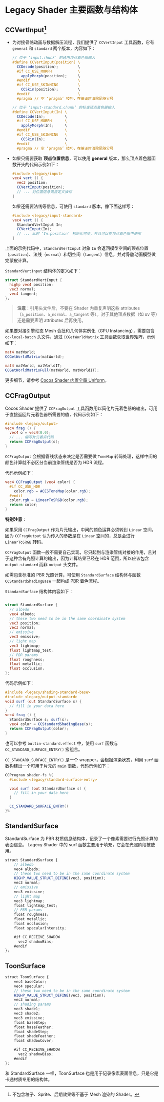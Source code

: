 # Legacy Shader 主要函数与结构体

## CCVertInput[^1]

- 为对接骨骼动画与数据解压流程，我们提供了 `CCVertInput` 工具函数，它有 `general` 和 `standard` 两个版本，内容如下：

  ```glsl
  // 位于 ‘input.chunk’ 的通用顶点着色器输入
  #define CCVertInput(position) \
    CCDecode(position);         \
    #if CC_USE_MORPH            \
      applyMorph(position);     \
    #endif                      \
    #if CC_USE_SKINNING         \
      CCSkin(position);         \
    #endif                      \
    #pragma // 空 ‘pragma’ 技巧，在编译时消除尾随分号
  
  // 位于 ‘input-standard.chunk’ 的标准顶点着色器输入
  #define CCVertInput(In) \
    CCDecode(In);         \
    #if CC_USE_MORPH      \
      applyMorph(In);     \
    #endif                \
    #if CC_USE_SKINNING   \
      CCSkin(In);         \
    #endif                \
    #pragma // 空 ‘pragma’ 技巧，在编译时消除尾随分号

  ```

- 如果只需要获取 **顶点位置信息**，可以使用 **general** 版本，那么顶点着色器函数开头的代码示例如下：

  ```glsl
  #include <legacy/input>
  vec4 vert () {
    vec3 position;
    CCVertInput(position);
    // ... 对位置信息做自定义操作
  }
  ```

  如果还需要法线等信息，可使用 `standard` 版本，像下面这样写：

  ```glsl
  #include <legacy/input-standard>
  vec4 vert () {
    StandardVertInput In;
    CCVertInput(In);
    // ... 此时 ‘In.position’ 初始化完毕，并且可以在顶点着色器中使用
  }
  ```

上面的示例代码中，`StandardVertInput` 对象 `In` 会返回模型空间的顶点位置（`position`）、法线（`normal`）和切空间（`tangent`）信息，并对骨骼动画模型做完蒙皮计算。

`StandardVertInput` 结构体的定义如下：

```glsl
struct StandardVertInput {
  highp vec4 position;
  vec3 normal;
  vec4 tangent;
};
```

> **注意**：引用头文件后，不要在 Shader 内重复声明这些 attributes（`a_position`、`a_normal`、`a_tangent` 等）。对于其他顶点数据（如 uv 等）还是需要声明 attributes 后再使用。

如果要对接引擎动态 Mesh 合批和几何体实例化（GPU Instancing），需要包含 `cc-local-batch` 头文件，通过 `CCGetWorldMatrix` 工具函数获取世界矩阵，示例如下：

```glsl
mat4 matWorld;
CCGetWorldMatrix(matWorld);

mat4 matWorld, matWorldIT;
CCGetWorldMatrixFull(matWorld, matWorldIT);
```

更多细节，请参考 [Cocos Shader 内置全局 Uniform](uniform.md)。

## CCFragOutput

Cocos Shader 提供了 `CCFragOutput` 工具函数用以简化片元着色器的输出，可用于直接返回片元着色器所需要的值，代码示例如下：

```glsl
#include <legacy/output>
vec4 frag () {
  vec4 o = vec4(0.0);
  // ... 编写片元着实代码
  return CCFragOutput(o);
}
```

`CCFragOutput` 会根据管线状态来决定是否需要做 `ToneMap` 转码处理，这样中间的颜色计算就不必区分当前渲染管线是否为 HDR 流程。

代码示例如下：

```glsl
vec4 CCFragOutput (vec4 color) {
  #if CC_USE_HDR
    color.rgb = ACESToneMap(color.rgb);
  #endif
  color.rgb = LinearToSRGB(color.rgb);
  return color;
}
```

**特别注意**：

如果采用 `CCFragOutput` 作为片元输出，中间的颜色运算必须转到 `Linear` 空间，因为 `CCFragOutput` 认为传入的参数是在 `Linear` 空间的，总是会进行 `LinearToSRGB` 转码。

`CCFragOutput` 函数一般不需要自己实现，它只起到与渲染管线对接的作用，且对于这种含有光照计算的输出，因为计算结果已经在 HDR 范围，所以应该包含 `output-standard` 而非 `output` 头文件。

如需包含标准的 PBR 光照计算，可使用 `StandardSurface` 结构体与函数 `CCStandardShadingBase` 一起构成 PBR 着色流程。

`StandardSurface` 结构体内容如下：

```glsl

struct StandardSurface {
  // albedo
  vec4 albedo;
  // these two need to be in the same coordinate system
  vec3 position;
  vec3 normal;
  // emissive
  vec3 emissive;
  // light map
  vec3 lightmap;
  float lightmap_test;
  // PBR params
  float roughness;
  float metallic;
  float occlusion;
};
```

代码示例如下：

```glsl
#include <legacy/shading-standard-base>
#include <legacy/output-standard>
void surf (out StandardSurface s) {
  // fill in your data here
}
vec4 frag () {
  StandardSurface s; surf(s);
  vec4 color = CCStandardShadingBase(s);
  return CCFragOutput(color);
}
```

也可以参考 `bultin-standard.effect` 中，使用 `surf` 函数与 `CC_STANDARD_SURFACE_ENTRY()` 宏组合。

`CC_STANDARD_SURFACE_ENTRY()` 是一个 wrapper，会根据渲染状态，利用 `surf` 函数构建出一个可用于片元的 `main` 函数，代码示例如下：

```glsl
CCProgram shader-fs %{
  #include <legacy/standard-surface-entry>

  void surf (out StandardSurface s) {
    // fill in your data here
  }

  CC_STANDARD_SURFACE_ENTRY()
}%
```

## StandardSurface

StandardSurface 为 PBR 材质信息结构体，记录了一个像素需要进行光照计算的表面信息。 Lagecy Shader 中的 surf 函数主要用于填充，它会在光照阶段被使用。

```ts
struct StandardSurface {
    // albedo
    vec4 albedo;
    // these two need to be in the same coordinate system
    HIGHP_VALUE_STRUCT_DEFINE(vec3, position);
    vec3 normal;
    // emissive
    vec3 emissive;
    // light map
    vec3 lightmap;
    float lightmap_test;
    // PBR params
    float roughness;
    float metallic;
    float occlusion;
    float specularIntensity;

    #if CC_RECEIVE_SHADOW
      vec2 shadowBias;
    #endif
};
```

## ToonSurface

```ts
struct ToonSurface {
    vec4 baseColor;
    vec4 specular;
    // these two need to be in the same coordinate system
    HIGHP_VALUE_STRUCT_DEFINE(vec3, position);
    vec3 normal;
    // shading params
    vec3 shade1;
    vec3 shade2;
    vec3 emissive;
    float baseStep;
    float baseFeather;
    float shadeStep;
    float shadeFeather;
    float shadowCover;

    #if CC_RECEIVE_SHADOW
      vec2 shadowBias;
    #endif
};
```

和 StandardSurface 一样，ToonSurface 也是用于记录像素表面信息，只是它是卡通材质专用的结构体。

[^1]: 不包含粒子、Sprite、后期效果等不基于 Mesh 渲染的 Shader。
